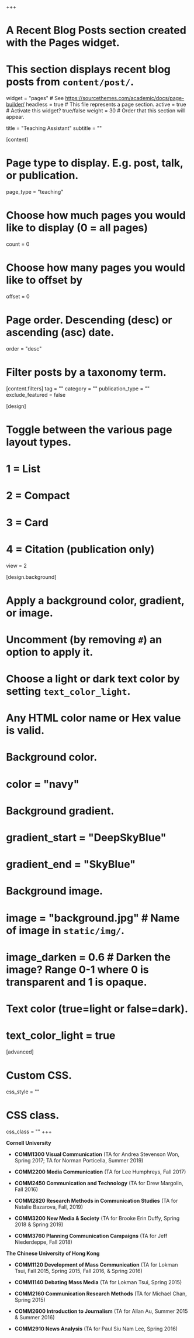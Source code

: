 +++
# A Recent Blog Posts section created with the Pages widget.
# This section displays recent blog posts from `content/post/`.

widget = "pages"  # See https://sourcethemes.com/academic/docs/page-builder/
headless = true  # This file represents a page section.
active = true  # Activate this widget? true/false
weight = 30  # Order that this section will appear.

title = "Teaching Assistant"
subtitle = ""

[content]
  # Page type to display. E.g. post, talk, or publication.
  page_type = "teaching"
  
  # Choose how much pages you would like to display (0 = all pages)
  count = 0
  
  # Choose how many pages you would like to offset by
  offset = 0

  # Page order. Descending (desc) or ascending (asc) date.
  order = "desc"

  # Filter posts by a taxonomy term.
  [content.filters]
    tag = ""
    category = ""
    publication_type = ""
    exclude_featured = false
  
[design]
  # Toggle between the various page layout types.
  #   1 = List
  #   2 = Compact
  #   3 = Card
  #   4 = Citation (publication only)
  view = 2
  
[design.background]
  # Apply a background color, gradient, or image.
  #   Uncomment (by removing `#`) an option to apply it.
  #   Choose a light or dark text color by setting `text_color_light`.
  #   Any HTML color name or Hex value is valid.
  
  # Background color.
  # color = "navy"
  
  # Background gradient.
 # gradient_start = "DeepSkyBlue"
 # gradient_end = "SkyBlue"
  
  # Background image.
  # image = "background.jpg"  # Name of image in `static/img/`.
  # image_darken = 0.6  # Darken the image? Range 0-1 where 0 is transparent and 1 is opaque.

  # Text color (true=light or false=dark).
  # text_color_light = true  
  
[advanced]
 # Custom CSS. 
 css_style = ""
 
 # CSS class.
 css_class = ""
+++

**Cornell University**

* **COMM1300 Visual Communication** (TA for Andrea Stevenson Won, Spring 2017; TA for Norman Porticella, Summer 2019)

* **COMM2200 Media Communication** (TA for Lee Humphreys, Fall 2017)

* **COMM2450 Communication and Technology** (TA for Drew Margolin, Fall 2016)

* **COMM2820 Research Methods in Communication Studies** (TA for Natalie Bazarova, Fall, 2019)

* **COMM3200 New Media & Society** (TA for Brooke Erin Duffy, Spring 2018 & Spring 2019)

* **COMM3760 Planning Communication Campaigns** (TA for Jeff Niederdeppe, Fall 2018)

**The Chinese University of Hong Kong**

* **COMM1120 Development of Mass Communication** (TA for Lokman Tsui, Fall 2015, Spring 2015, Fall 2016, & Spring 2016)

* **COMM1140 Debating Mass Media** (TA for Lokman Tsui, Spring 2015)

* **COMM2160 Communication Research Methods** (TA for Michael Chan, Spring 2015)

* **COMM2600 Introduction to Journalism** (TA for Allan Au, Summer 2015 & Summer 2016)

* **COMM2910 News Analysis** (TA for Paul Siu Nam Lee, Spring 2016)
